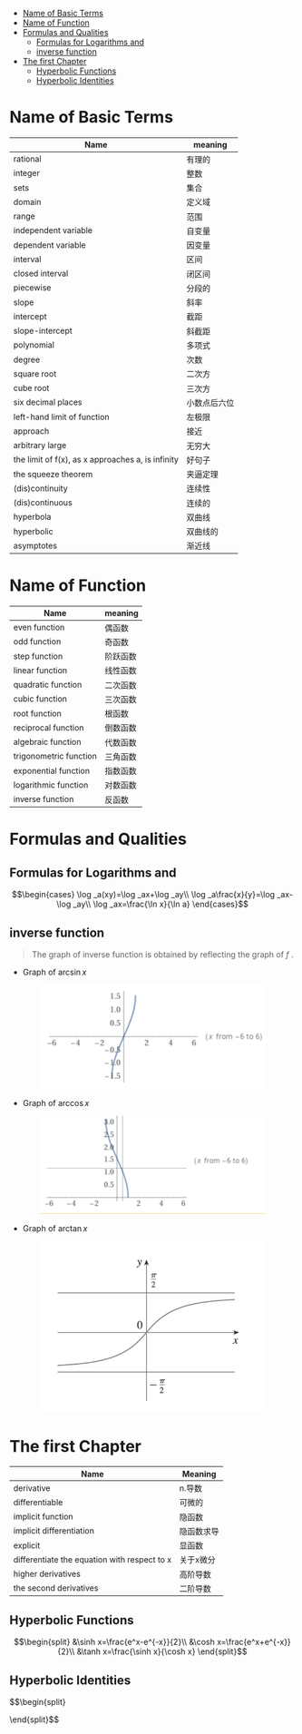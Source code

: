 <head>
  <script src="https://cdn.mathjax.org/mathjax/latest/MathJax.js?config=TeX-AMS-MML_HTMLorMML" type="text/javascript"></script>
  <script type="text/x-mathjax-config">
    MathJax.Hub.Config({
      tex2jax: {
      skipTags: ['script', 'noscript', 'style', 'textarea', 'pre'],
      inlineMath: [['$','$']]
      }
    });
  </script>
</head>


- [Name of Basic Terms](#name-of-basic-terms)
- [Name of Function](#name-of-function)
- [Formulas and Qualities](#formulas-and-qualities)
  - [Formulas for Logarithms and](#formulas-for-logarithms-and)
  - [inverse function](#inverse-function)
- [The first Chapter](#the-first-chapter)
  - [Hyperbolic Functions](#hyperbolic-functions)
  - [Hyperbolic Identities](#hyperbolic-identities)


# Name of Basic Terms

Name|meaning
---|---
rational|有理的
integer|整数
sets|集合
domain|定义域
range|范围
independent variable|自变量
dependent variable|因变量
interval|区间
closed interval|闭区间
piecewise|分段的
slope|斜率
intercept|截距
slope-intercept|斜截距
polynomial|多项式
degree|次数
square root|二次方
cube root|三次方
six decimal places|小数点后六位
left-hand limit of function|左极限
approach|接近
arbitrary large|无穷大
the limit of f(x), as x approaches a, is infinity|好句子
the squeeze theorem|夹逼定理
(dis)continuity|连续性
(dis)continuous|连续的
hyperbola|双曲线
hyperbolic|双曲线的
asymptotes|渐近线


# Name of Function

Name|meaning
---|---
even function|偶函数
odd function|奇函数
step function|阶跃函数
linear function|线性函数
quadratic function|二次函数
cubic function|三次函数
root function|根函数
reciprocal function|倒数函数
algebraic function|代数函数
trigonometric function|三角函数
exponential function|指数函数
logarithmic function|对数函数
inverse function|反函数

# Formulas and Qualities

## Formulas for Logarithms and 

$$\begin{cases}
  \log _a(xy)=\log _ax+\log _ay\\
  \log _a\frac{x}{y}=\log _ax-\log _ay\\
  \log _ax=\frac{\ln x}{\ln a}
\end{cases}$$

## inverse function

> The graph of inverse function is obtained by reflecting the graph of $f$ .

- Graph of $\arcsin x$

<div align="center"><img src="./Pic/arcsinx.png" width="400"></div>

- Graph of $\arccos x$

<div align="center"><img src="./Pic/arccosx.png" width="400"></div>

- Graph of $\arctan x$

<div align="center"><img src="./Pic/arctanx.png" width="400"></div>

# The first Chapter

Name|Meaning
---|---
derivative|n.导数
differentiable|可微的
implicit function|隐函数
implicit differentiation|隐函数求导
explicit|显函数
differentiate the equation with respect to x|关于x微分
higher derivatives|高阶导数
the second derivatives|二阶导数

## Hyperbolic Functions 

$$\begin{split}
  &\sinh x=\frac{e^x-e^{-x}}{2}\\
  &\cosh x=\frac{e^x+e^{-x}}{2}\\
  &\tanh x=\frac{\sinh x}{\cosh x}
\end{split}$$

## Hyperbolic Identities

$$\begin{split}
  
\end{split}$$


 